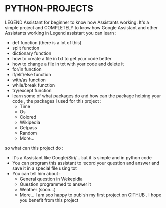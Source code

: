 # PYTHON-PROJECTS
LEGEND Assistant for beginner to know how Assistants working.
It's a simple project and COMPLETELY to know how Google Assistant and other Assistants working
in Legend assistant you can learn :
- def function (there is a lot of this)
- split function
- dictionary function
- how to create a file in txt to get your code better
- how to change a file in txt with your code and delete it
- for/in function
- if/elif/else function
- with/as function
- while/break function
- try/except function
- learn some of what packages do and how can the package helping your code , the packages I used for this project :
    - Time
    - Os
    - Colored
    - Wikipedia
    - Getpass
    - Random
    - More...

so what can this project do :
- It's a Assistant like Google/Siri/... but it is simple and in python code
- You can program this assistant to record your question and answer and save it in a special file using txt
- You can tell him about :
    - General question in Wekepidia
    - Question programmed to answer it
    - Weather (soon...)
    - More...
I am soo happy to publish my first project on GITHUB .
I hope you benefit from this project
